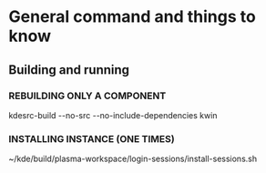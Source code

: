 # General command and things to know
## Building and running
### REBUILDING ONLY A COMPONENT
kdesrc-build --no-src --no-include-dependencies kwin

### INSTALLING INSTANCE (ONE TIMES)
~/kde/build/plasma-workspace/login-sessions/install-sessions.sh
